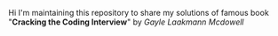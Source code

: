 Hi
I'm maintaining this repository to share my solutions of famous book "**Cracking the Coding Interview**" by *Gayle Laakmann Mcdowell*
